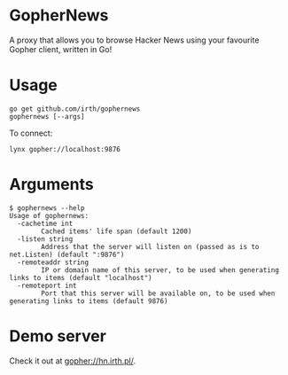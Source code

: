 # GopherNews

A proxy that allows you to browse Hacker News using your favourite Gopher client, written in Go!

# Usage

    go get github.com/irth/gophernews
    gophernews [--args]

To connect:

    lynx gopher://localhost:9876

# Arguments

    $ gophernews --help
    Usage of gophernews:
      -cachetime int
        	Cached items' life span (default 1200)
      -listen string
        	Address that the server will listen on (passed as is to net.Listen) (default ":9876")
      -remoteaddr string
        	IP or domain name of this server, to be used when generating links to items (default "localhost")
      -remoteport int
        	Port that this server will be available on, to be used when generating links to items (default 9876)

# Demo server
Check it out at [gopher://hn.irth.pl/](gopher://hn.irth.pl).
